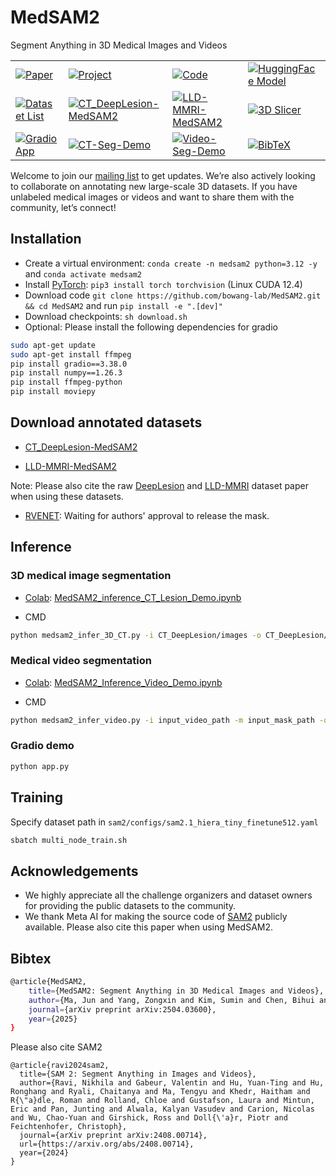 # MedSAM2
Segment Anything in 3D Medical Images and Videos

<div align="center">
 <table align="center">
   <tr>
     <td><a href="https://arxiv.org/abs/2504.03600" target="_blank"><img src="https://img.shields.io/badge/arXiv-Paper-FF6B6B?style=for-the-badge&logo=arxiv&logoColor=white" alt="Paper"></a></td>
     <td><a href="https://medsam2.github.io/" target="_blank"><img src="https://img.shields.io/badge/Project-Page-4285F4?style=for-the-badge&logoColor=white" alt="Project"></a></td>
     <td><a href="https://github.com/bowang-lab/MedSAM2" target="_blank"><img src="https://img.shields.io/badge/GitHub-Code-181717?style=for-the-badge&logo=github&logoColor=white" alt="Code"></a></td>
     <td><a href="https://huggingface.co/wanglab/MedSAM2" target="_blank"><img src="https://img.shields.io/badge/HuggingFace-Model-FFBF00?style=for-the-badge&logo=huggingface&logoColor=white" alt="HuggingFace Model"></a></td>
   </tr>
   <tr>
     <td><a href="https://medsam-datasetlist.github.io/" target="_blank"><img src="https://img.shields.io/badge/Dataset-List-00B89E?style=for-the-badge" alt="Dataset List"></a></td>
     <td><a href="https://huggingface.co/datasets/wanglab/CT_DeepLesion-MedSAM2" target="_blank"><img src="https://img.shields.io/badge/Dataset-CT__DeepLesion-28A745?style=for-the-badge" alt="CT_DeepLesion-MedSAM2"></a></td>
     <td><a href="https://huggingface.co/datasets/wanglab/LLD-MMRI-MedSAM2" target="_blank"><img src="https://img.shields.io/badge/Dataset-LLD--MMRI-FF6B6B?style=for-the-badge" alt="LLD-MMRI-MedSAM2"></a></td>
     <td><a href="https://github.com/bowang-lab/MedSAMSlicer/tree/MedSAM2" target="_blank"><img src="https://img.shields.io/badge/3D_Slicer-Plugin-e2006a?style=for-the-badge" alt="3D Slicer"></a></td>
   </tr>
   <tr>
     <td><a href="https://github.com/bowang-lab/MedSAM2/blob/main/app.py" target="_blank"><img src="https://img.shields.io/badge/Gradio-Demo-F9D371?style=for-the-badge&logo=gradio&logoColor=white" alt="Gradio App"></a></td>
     <td><a href="https://colab.research.google.com/drive/1MKna9Sg9c78LNcrVyG58cQQmaePZq2k2?usp=sharing" target="_blank"><img src="https://img.shields.io/badge/Colab-CT--Seg--Demo-F9AB00?style=for-the-badge&logo=googlecolab&logoColor=white" alt="CT-Seg-Demo"></a></td>
     <td><a href="https://colab.research.google.com/drive/16niRHqdDZMCGV7lKuagNq_r_CEHtKY1f?usp=sharing" target="_blank"><img src="https://img.shields.io/badge/Colab-Video--Seg--Demo-F9AB00?style=for-the-badge&logo=googlecolab&logoColor=white" alt="Video-Seg-Demo"></a></td>
     <td><a href="https://github.com/bowang-lab/MedSAM2?tab=readme-ov-file#bibtex" target="_blank"><img src="https://img.shields.io/badge/Paper-BibTeX-9370DB?style=for-the-badge&logoColor=white" alt="BibTeX"></a></td>
   </tr>
 </table>
</div>

Welcome to join our [mailing list](https://forms.gle/bLxGb5SEpdLCUChQ7) to get updates. We’re also actively looking to collaborate on annotating new large-scale 3D datasets. If you have unlabeled medical images or videos and want to share them with the community, let’s connect!


## Installation 

- Create a virtual environment: `conda create -n medsam2 python=3.12 -y` and `conda activate medsam2` 
- Install [PyTorch](https://pytorch.org/get-started/locally/): `pip3 install torch torchvision` (Linux CUDA 12.4)
- Download code `git clone https://github.com/bowang-lab/MedSAM2.git && cd MedSAM2` and run `pip install -e ".[dev]"`
- Download checkpoints: `sh download.sh`
- Optional: Please install the following dependencies for gradio

```bash
sudo apt-get update
sudo apt-get install ffmpeg
pip install gradio==3.38.0
pip install numpy==1.26.3 
pip install ffmpeg-python 
pip install moviepy
```

## Download annotated datasets

- [CT_DeepLesion-MedSAM2](https://huggingface.co/datasets/wanglab/CT_DeepLesion-MedSAM2)



- [LLD-MMRI-MedSAM2](https://huggingface.co/datasets/wanglab/LLD-MMRI-MedSAM2) 

Note: Please also cite the raw [DeepLesion](https://doi.org/10.1117/1.JMI.5.3.036501) and [LLD-MMRI](https://www.sciencedirect.com/science/article/pii/S0893608025001078) dataset paper when using these datasets. 

- [RVENET](https://rvenet.github.io/dataset/): Waiting for authors' approval to release the mask.  


## Inference

### 3D medical image segmentation

- [Colab](https://colab.research.google.com/drive/1MKna9Sg9c78LNcrVyG58cQQmaePZq2k2?usp=sharing): [MedSAM2_inference_CT_Lesion_Demo.ipynb](notebooks/MedSAM2_inference_CT_Lesion.ipynb)

- CMD

```bash
python medsam2_infer_3D_CT.py -i CT_DeepLesion/images -o CT_DeepLesion/segmentation
```

### Medical video segmentation

- [Colab](https://colab.research.google.com/drive/16niRHqdDZMCGV7lKuagNq_r_CEHtKY1f?usp=sharing): [MedSAM2_Inference_Video_Demo.ipynb](notebooks/MedSAM2_Inference_Video.ipynb)


- CMD

```bash
python medsam2_infer_video.py -i input_video_path -m input_mask_path -o output_video_path 
```




### Gradio demo

```bash
python app.py
```

## Training

Specify dataset path in `sam2/configs/sam2.1_hiera_tiny_finetune512.yaml`

```bash
sbatch multi_node_train.sh
```

## Acknowledgements

- We highly appreciate all the challenge organizers and dataset owners for providing the public datasets to the community.
- We thank Meta AI for making the source code of [SAM2](https://github.com/facebookresearch/sam2) publicly available. Please also cite this paper when using MedSAM2. 


## Bibtex

```bash
@article{MedSAM2,
    title={MedSAM2: Segment Anything in 3D Medical Images and Videos},
    author={Ma, Jun and Yang, Zongxin and Kim, Sumin and Chen, Bihui and Baharoon, Mohammed and Fallahpour, Adibvafa and Asakereh, Reza and Lyu, Hongwei and Wang, Bo},
    journal={arXiv preprint arXiv:2504.03600},
    year={2025}
}
```
Please also cite SAM2
```
@article{ravi2024sam2,
  title={SAM 2: Segment Anything in Images and Videos},
  author={Ravi, Nikhila and Gabeur, Valentin and Hu, Yuan-Ting and Hu, Ronghang and Ryali, Chaitanya and Ma, Tengyu and Khedr, Haitham and R{\"a}dle, Roman and Rolland, Chloe and Gustafson, Laura and Mintun, Eric and Pan, Junting and Alwala, Kalyan Vasudev and Carion, Nicolas and Wu, Chao-Yuan and Girshick, Ross and Doll{\'a}r, Piotr and Feichtenhofer, Christoph},
  journal={arXiv preprint arXiv:2408.00714},
  url={https://arxiv.org/abs/2408.00714},
  year={2024}
}
```

